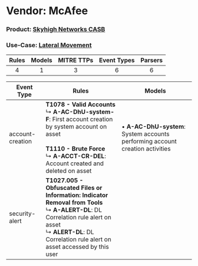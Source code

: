 Vendor: McAfee
==============
### Product: [Skyhigh Networks CASB](../ds_mcafee_skyhigh_networks_casb.md)
### Use-Case: [Lateral Movement](../../../../UseCases/uc_lateral_movement.md)

| Rules | Models | MITRE TTPs | Event Types | Parsers |
|:-----:|:------:|:----------:|:-----------:|:-------:|
|   4   |   1    |     3      |      6      |    6    |

| Event Type       | Rules                                                                                                                                                                                                                        | Models                                                                            |
| ---------------- | ---------------------------------------------------------------------------------------------------------------------------------------------------------------------------------------------------------------------------- | --------------------------------------------------------------------------------- |
| account-creation | <b>T1078 - Valid Accounts</b><br> ↳ <b>A-AC-DhU-system-F</b>: First account creation by system account on asset<br><br><b>T1110 - Brute Force</b><br> ↳ <b>A-ACCT-CR-DEL</b>: Account created and deleted on asset           |  • <b>A-AC-DhU-system</b>: System accounts performing account creation activities |
| security-alert   | <b>T1027.005 - Obfuscated Files or Information: Indicator Removal from Tools</b><br> ↳ <b>A-ALERT-DL</b>: DL Correlation rule alert on asset<br> ↳ <b>ALERT-DL</b>: DL Correlation rule alert on asset accessed by this user |                                                                                   |